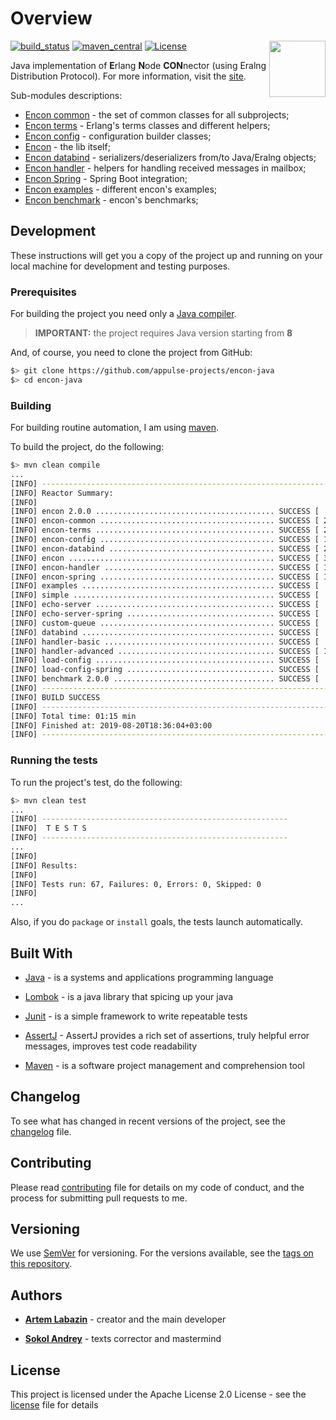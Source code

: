 # Overview

[![build_status](https://travis-ci.org/appulse-projects/encon-java.svg?branch=master)](https://travis-ci.org/appulse-projects/encon-java)
[![maven_central](https://maven-badges.herokuapp.com/maven-central/io.appulse.encon/encon/badge.svg)](https://search.maven.org/search?q=g:io.appulse.encon)
[![License](http://img.shields.io/:license-apache-brightgreen.svg)](http://www.apache.org/licenses/LICENSE-2.0.html)
<a href="https://github.com/ben-manes/caffeine/wiki">
<img align="right" height="90px" src="https://avatars0.githubusercontent.com/u/35625214?s=200&v=4">
</a>

Java implementation of **E**rlang **N**ode **CON**nector (using Eralng Distribution Protocol). For more information, visit the [site](https://appulse.io).

Sub-modules descriptions:

- [Encon common](./encon-common/README.md) - the set of common classes for all subprojects;
- [Encon terms](./encon-terms/README.md) - Erlang's terms classes and different helpers;
- [Encon config](./encon-config/README.md) - configuration builder classes;
- [Encon](./encon/README.md) - the lib itself;
- [Encon databind](./encon-databind/README.md) - serializers/deserializers from/to Java/Eralng objects;
- [Encon handler](./encon-handler/README.md) - helpers for handling received messages in mailbox;
- [Encon Spring](./encon-spring/README.md) - Spring Boot integration;
- [Encon examples](./examples/README.md) - different encon's examples;
- [Encon benchmark](./benchmark/README.md) - encon's benchmarks;

## Development

These instructions will get you a copy of the project up and running on your local machine for development and testing purposes.

### Prerequisites

For building the project you need only a [Java compiler](http://www.oracle.com/technetwork/java/javase/downloads/index.html).

> **IMPORTANT:** the project requires Java version starting from **8**

And, of course, you need to clone the project from GitHub:

```bash
$> git clone https://github.com/appulse-projects/encon-java
$> cd encon-java
```

### Building

For building routine automation, I am using [maven](https://maven.apache.org).

To build the project, do the following:

```bash
$> mvn clean compile
...
[INFO] ------------------------------------------------------------------------
[INFO] Reactor Summary:
[INFO]
[INFO] encon 2.0.0 ........................................ SUCCESS [  1.210 s]
[INFO] encon-common ....................................... SUCCESS [ 25.693 s]
[INFO] encon-terms ........................................ SUCCESS [ 27.517 s]
[INFO] encon-config ....................................... SUCCESS [ 18.707 s]
[INFO] encon-databind ..................................... SUCCESS [ 22.462 s]
[INFO] encon .............................................. SUCCESS [ 36.247 s]
[INFO] encon-handler ...................................... SUCCESS [ 17.436 s]
[INFO] encon-spring ....................................... SUCCESS [ 11.516 s]
[INFO] examples ........................................... SUCCESS [  0.024 s]
[INFO] simple ............................................. SUCCESS [  5.337 s]
[INFO] echo-server ........................................ SUCCESS [  5.840 s]
[INFO] echo-server-spring ................................. SUCCESS [  7.716 s]
[INFO] custom-queue ....................................... SUCCESS [  3.920 s]
[INFO] databind ........................................... SUCCESS [  5.045 s]
[INFO] handler-basic ...................................... SUCCESS [  6.443 s]
[INFO] handler-advanced ................................... SUCCESS [ 11.289 s]
[INFO] load-config ........................................ SUCCESS [  3.725 s]
[INFO] load-config-spring ................................. SUCCESS [  6.420 s]
[INFO] benchmark 2.0.0 .................................... SUCCESS [  5.594 s]
[INFO] ------------------------------------------------------------------------
[INFO] BUILD SUCCESS
[INFO] ------------------------------------------------------------------------
[INFO] Total time: 01:15 min
[INFO] Finished at: 2019-08-20T18:36:04+03:00
[INFO] ------------------------------------------------------------------------
```

### Running the tests

To run the project's test, do the following:

```bash
$> mvn clean test
...
[INFO] -------------------------------------------------------
[INFO]  T E S T S
[INFO] -------------------------------------------------------
...
[INFO]
[INFO] Results:
[INFO]
[INFO] Tests run: 67, Failures: 0, Errors: 0, Skipped: 0
[INFO]
...
```

Also, if you do `package` or `install` goals, the tests launch automatically.

## Built With

* [Java](http://www.oracle.com/technetwork/java/javase) - is a systems and applications programming language

* [Lombok](https://projectlombok.org) - is a java library that spicing up your java

* [Junit](http://junit.org/junit4/) - is a simple framework to write repeatable tests

* [AssertJ](http://joel-costigliola.github.io/assertj/) - AssertJ provides a rich set of assertions, truly helpful error messages, improves test code readability

* [Maven](https://maven.apache.org) - is a software project management and comprehension tool

## Changelog

To see what has changed in recent versions of the project, see the [changelog](./CHANGELOG.md) file.

## Contributing

Please read [contributing](./CONTRIBUTING.md) file for details on my code of conduct, and the process for submitting pull requests to me.

## Versioning

We use [SemVer](http://semver.org/) for versioning. For the versions available, see the [tags on this repository](https://github.com/appulse-projects/encon-java/tags).

## Authors

* **[Artem Labazin](https://github.com/xxlabaza)** - creator and the main developer

* **[Sokol Andrey](https://github.com/SokolAndrey)** - texts corrector and mastermind

## License

This project is licensed under the Apache License 2.0 License - see the [license](./LICENSE) file for details
